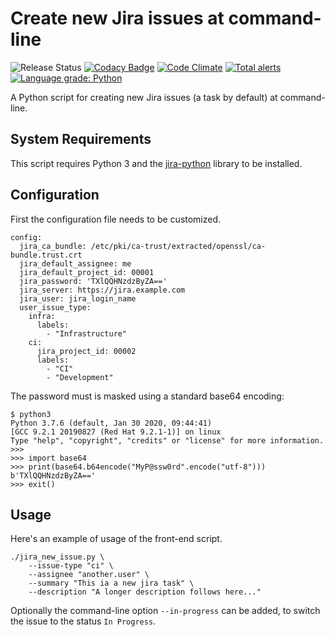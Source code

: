 # Create new Jira issues at command-line

![Release Status](https://img.shields.io/badge/status-beta-yellow.svg)
[![Codacy Badge](https://api.codacy.com/project/badge/Grade/08fcd94fc3f044d9a648bc69bcc03408)](https://www.codacy.com/manual/madrisan/jira-create-issue?utm_source=github.com&amp;utm_medium=referral&amp;utm_content=madrisan/jira-create-issue&amp;utm_campaign=Badge_Grade)
[![Code Climate](https://api.codeclimate.com/v1/badges/0045dfe3c89b62e7a74b/maintainability)](https://codeclimate.com/github/madrisan/jira-create-issue/maintainability)
[![Total alerts](https://img.shields.io/lgtm/alerts/g/madrisan/jira-create-issue.svg?logo=lgtm&logoWidth=18)](https://lgtm.com/projects/g/madrisan/jira-create-issue/alerts/)
[![Language grade: Python](https://img.shields.io/lgtm/grade/python/g/madrisan/jira-create-issue.svg?logo=lgtm&logoWidth=18)](https://lgtm.com/projects/g/madrisan/jira-create-issue/context:python)

A Python script for creating new Jira issues (a task by default) at command-line.

## System Requirements

This script requires Python 3 and the [jira-python](https://pypi.org/project/jira/) library to be installed.

## Configuration

First the configuration file needs to be customized.
```
config:
  jira_ca_bundle: /etc/pki/ca-trust/extracted/openssl/ca-bundle.trust.crt
  jira_default_assignee: me
  jira_default_project_id: 00001
  jira_password: 'TXlQQHNzdzByZA=='
  jira_server: https://jira.example.com
  jira_user: jira_login_name
  user_issue_type:
    infra:
      labels:
        - "Infrastructure"
    ci:
      jira_project_id: 00002
      labels:
        - "CI"
        - "Development"
```

The password must is masked using a standard base64 encoding:
```
$ python3
Python 3.7.6 (default, Jan 30 2020, 09:44:41)
[GCC 9.2.1 20190827 (Red Hat 9.2.1-1)] on linux
Type "help", "copyright", "credits" or "license" for more information.
>>>
>>> import base64
>>> print(base64.b64encode("MyP@ssw0rd".encode("utf-8")))
b'TXlQQHNzdzByZA=='
>>> exit()
```

## Usage

Here's an example of usage of the front-end script.
```
./jira_new_issue.py \
    --issue-type "ci" \
    --assignee "another.user" \
    --summary "This ia a new jira task" \
    --description "A longer description follows here..."
```

Optionally the command-line option `--in-progress` can be added, to switch the issue to the status `In Progress`.
